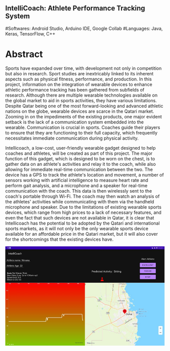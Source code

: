 ## IntelliCoach: Athlete Performance Tracking System

#Softwares: Android Studio, Arduino IDE, Google Collab
#Languages: Java, Keras, TensorFlow, C++

# Abstract
Sports have expanded over time, with development not only in competition but also in research. Sport studies are inextricably linked to its inherent aspects such as physical fitness, performance, and production. In this project, information on the integration of wearable devices to enhance athletic performance tracking has been gathered from subfields of research. Although there are multiple wearable technologies available on the global market to aid in sports activities, they have various limitations. Despite Qatar being one of the most forward-looking and advanced athletic nations on the globe, wearable devices are scarce in the Qatari market. Zooming in on the impediments of the existing products, one major evident setback is the lack of a communication system embedded into the wearable. Communication is crucial in sports. Coaches guide their players to ensure that they are functioning to their full capacity, which frequently necessitates immediate communication during physical activity.

Intellicoach, a low-cost, user-friendly wearable gadget designed to help coaches and athletes, will be created as part of this project. The major function of this gadget, which is designed to be worn on the chest, is to gather data on an athlete's activities and relay it to the coach, while also allowing for immediate real-time communication between the two. The device has a GPS to track the athlete's location and movement, a number of sensors working with artificial intelligence to measure heart rate and perform gait analysis, and a microphone and a speaker for real-time communication with the coach. This data is then wirelessly sent to the coach's portable through Wi-Fi. The coach may then watch an analysis of the athletes' activities while communicating with them via the handheld microphone and speaker. Due to the limitations of existing wearable sports devices, which range from high prices to a lack of necessary features, and even the fact that such devices are not available in Qatar, it is clear that Intellicoach has the potential to be adopted by the Qatari and international sports markets, as it will not only be the only wearable sports device available for an affordable price in the Qatari market, but it will also cover for the shortcomings that the existing devices have.

![Tablet GUI](https://github.com/nirvanaaladal/Portfolio/blob/main/SENIOR%20DESIGN%20PROJECT/Picture1.jpg)

